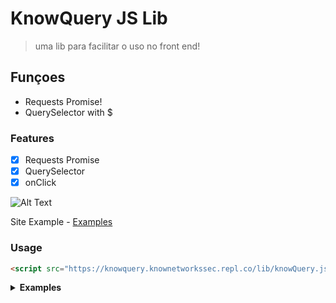 # KnowQuery JS Lib 

> uma lib para facilitar o uso no front end!

## **Funçoes**
* Requests Promise!
* QuerySelector with $

### Features

- [x] Requests Promise
- [x] QuerySelector
- [x] onClick

![Alt Text](https://i.imgur.com/txGtREu.gif)

Site Example - [Examples](https://knowquery.knownetworkssec.repl.co/examples)

### Usage

```html
<script src="https://knowquery.knownetworkssec.repl.co/lib/knowQuery.js"></script>
```

<details><summary><b>Examples</b></summary>

```js
(async() => {
		const response = await $.get({
				url: 'https://www.proxyscan.io/api/proxy?port=80&level=elite',
				method: "GET",
				headers: {
					'Content-Type': 'application/json'
				}
		});
		$('body').html(`<p>${response[0].Ip}:${response[0].Port}</p>`);
		$('p').on('click', () => {
			alert('knowQuery');
		});
})();
```
  
</details>
